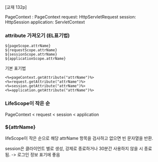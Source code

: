 [교재 132p]

PageContext : PageContext
request: HttpServletRequest
session: HttpSession
application: ServletContext

### attribute 가져오기 (EL표기법)
```
${pageScope.attrName}
${requestScope.attrName}
${sessionScope.attrName}
${applicationScope.attrName}
```
기본 표기법
```
<%=pageContext.getAttribute("attrName")%>
<%=request.getAttribute("attrName")%>
<%=session.getAttribute("attrName")%>
<%=application.getAttribute("attrName")%>
```

### LifeScope이 작은 순
PageContext < request < session < application

### ${attrName}
lifeScope이 작은 순으로 해당 attrName 항목을 검사하고 없으면 빈 문자열을 반환.

session은 클라이언트 별로 생성, 강제로 종료하거나 30분간 사용하지 않을 시 종료 됨. -> 로그인 정보 표기에 좋음
<!--stackedit_data:
eyJoaXN0b3J5IjpbLTcwMTA3MDU2NywxNDYwNDczNDkwXX0=
-->